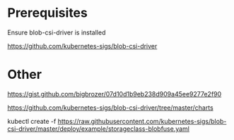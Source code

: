 # Prerequisites

Ensure blob-csi-driver is installed

https://github.com/kubernetes-sigs/blob-csi-driver

# Other

https://gist.github.com/bigbrozer/07d10d1b9eb238d909a45ee9277e2f90

https://github.com/kubernetes-sigs/blob-csi-driver/tree/master/charts

kubectl create -f https://raw.githubusercontent.com/kubernetes-sigs/blob-csi-driver/master/deploy/example/storageclass-blobfuse.yaml
